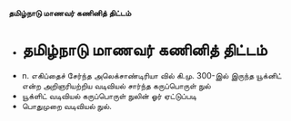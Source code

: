 **தமிழ்நாடு மாணவர் கணினித் திட்டம்**
- # தமிழ்நாடு மாணவர் கணினித் திட்டம்
- n. எகிப்தைச் சேர்ந்த அலெக்சாண்டிரியா வில் கி.மு. 300-இல் இருந்த யூக்னிட் என்ற அறிஞரியற்றிய வடிவியல் சார்ந்த கருப்பொருள் நுல்
- யூக்ளிட் வடிவியல் கருப்பொருள் நுலின் ஓர் ஏட்டுப்படி
- பொதுமுறை வடிவியல் நுல்.


